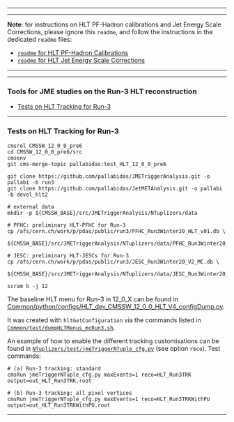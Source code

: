 ----------
----------

**Note**: for instructions on HLT PF-Hadron calibrations and Jet Energy Scale Corrections,
please ignore this `readme`, and follow the instructions in the dedicated `readme` files:

 * [`readme` for HLT PF-Hadron Calibrations](https://github.com/pallabidas/JMETriggerAnalysis/blob/run3/PFHadronCalibration/readme.md)
 * [`readme` for HLT Jet Energy Scale Corrections](https://github.com/pallabidas/JMETriggerAnalysis/blob/run3/JESCorrections/readme.md)

----------
----------

### Tools for JME studies on the Run-3 HLT reconstruction

* [Tests on HLT Tracking for Run-3](#tests-on-hlt-tracking-for-run-3)

----------

### Tests on HLT Tracking for Run-3

```
cmsrel CMSSW_12_0_0_pre6
cd CMSSW_12_0_0_pre6/src
cmsenv
git cms-merge-topic pallabidas:test_HLT_12_0_0_pre6

git clone https://github.com/pallabidas/JMETriggerAnalysis.git -o pallabi -b run3
git clone https://github.com/pallabidas/JetMETAnalysis.git -o pallabi -b devel_hlt2

# external data
mkdir -p ${CMSSW_BASE}/src/JMETriggerAnalysis/NTuplizers/data

# PFHC: preliminary HLT-PFHC for Run-3
cp /afs/cern.ch/work/p/pdas/public/run3/PFHC_Run3Winter20_HLT_v01.db \
   ${CMSSW_BASE}/src/JMETriggerAnalysis/NTuplizers/data/PFHC_Run3Winter20_HLT_v01.db

# JESC: preliminary HLT-JESCs for Run-3
cp /afs/cern.ch/work/p/pdas/public/run3/JESC_Run3Winter20_V2_MC.db \
   ${CMSSW_BASE}/src/JMETriggerAnalysis/NTuplizers/data/JESC_Run3Winter20_V2_MC.db

scram b -j 12
```

The baseline HLT menu for Run-3 in 12_0_X can be found in
[Common/python/configs/HLT_dev_CMSSW_12_0_0_HLT_V4_configDump.py](https://github.com/pallabidas/JMETriggerAnalysis/blob/run3/Common/python/configs/HLT_dev_CMSSW_12_0_0_HLT_V4_configDump.py).

It was created with `hltGetConfiguration` via the commands listed in
[`Common/test/dumpHLTMenus_mcRun3.sh`](https://github.com/pallabidas/JMETriggerAnalysis/blob/run3/Common/test/dumpHLTMenus_mcRun3.sh).

An example of how to enable the different tracking customisations can be found in
[`NTuplizers/test/jmeTriggerNTuple_cfg.py`](https://github.com/pallabidas/JMETriggerAnalysis/blob/run3/NTuplizers/test/jmeTriggerNTuple_cfg.py)
(see option `reco`).
Test commands:
```
# (a) Run-3 tracking: standard
cmsRun jmeTriggerNTuple_cfg.py maxEvents=1 reco=HLT_Run3TRK output=out_HLT_Run3TRK.root

# (b) Run-3 tracking: all pixel vertices
cmsRun jmeTriggerNTuple_cfg.py maxEvents=1 reco=HLT_Run3TRKWithPU output=out_HLT_Run3TRKWithPU.root
```

----------
